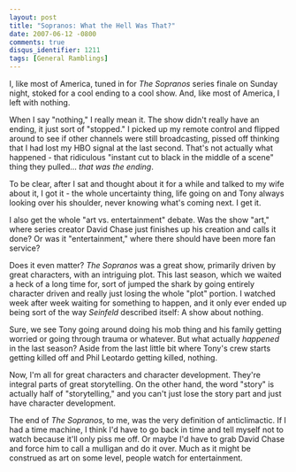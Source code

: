 ```yaml
---
layout: post
title: "Sopranos: What the Hell Was That?"
date: 2007-06-12 -0800
comments: true
disqus_identifier: 1211
tags: [General Ramblings]
---
```

I, like most of America, tuned in for *The Sopranos* series finale on
Sunday night, stoked for a cool ending to a cool show. And, like most of
America, I left with nothing.
 
 When I say "nothing," I really mean it. The show didn't really have an
ending, it just sort of "stopped." I picked up my remote control and
flipped around to see if other channels were still broadcasting, pissed
off thinking that I had lost my HBO signal at the last second. That's
not actually what happened - that ridiculous "instant cut to black in
the middle of a scene" thing they pulled... *that was the ending*.
 
 To be clear, after I sat and thought about it for a while and talked to
my wife about it, I got it - the whole uncertainty thing, life going on
and Tony always looking over his shoulder, never knowing what's coming
next. I get it.
 
 I also get the whole "art vs. entertainment" debate. Was the show
"art," where series creator David Chase just finishes up his creation
and calls it done? Or was it "entertainment," where there should have
been more fan service?
 
 Does it even matter? *The Sopranos* was a great show, primarily driven
by great characters, with an intriguing plot. This last season, which we
waited a heck of a long time for, sort of jumped the shark by going
entirely character driven and really just losing the whole "plot"
portion. I watched week after week waiting for something to happen, and
it only ever ended up being sort of the way *Seinfeld* described itself:
A show about nothing.
 
 Sure, we see Tony going around doing his mob thing and his family
getting worried or going through trauma or whatever. But what actually
*happened* in the last season? Aside from the last little bit where
Tony's crew starts getting killed off and Phil Leotardo getting killed,
nothing.
 
 Now, I'm all for great characters and character development. They're
integral parts of great storytelling. On the other hand, the word
"story" is actually half of "storytelling," and you can't just lose the
story part and just have character development.
 
 The end of *The Sopranos*, to me, was the very definition of
anticlimactic. If I had a time machine, I think I'd have to go back in
time and tell myself not to watch because it'll only piss me off. Or
maybe I'd have to grab David Chase and force him to call a mulligan and
do it over. Much as it might be construed as art on some level, people
watch for entertainment.
